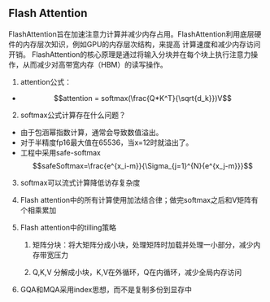 ## Flash Attention
FlashAttention旨在加速注意力计算并减少内存占用。FlashAttention利用底层硬件的内存层次知识，例如GPU的内存层次结构，来提高
计算速度和减少内存访问开销。 FlashAttention的核心原理是通过将输入分块并在每个块上执行注意力操作，从而减少对高带宽内存（HBM）的读写操作。

1. attention公式：
- $$attention = softmax(\frac{Q*K^T}{\sqrt{d_k}})V$$

2. softmax公式计算存在什么问题？

- 由于包涵幂指数计算，通常会导致数值溢出。
- 对于半精度fp16最大值在65536，当x=12时就溢出了。
- 工程中采用safe-softmax
$$safeSoftmax=\frac{e^{x_i-m}}{\Sigma_{j=1}^{N}{e^{x_j-m}}}$$

3. softmax可以流式计算降低访存复杂度

4. Flash attention中的所有计算使用加法结合律；做完softmax之后和V矩阵有个相乘累加

5. Flash attention中的tilling策略
    1. 矩阵分块：将大矩阵分成小块，处理矩阵时加载并处理一小部分，减少内存带宽压力

    2. Q,K,V 分解成小块，K,V在外循环，Q在内循环，减少全局内存访问

6. GQA和MQA采用index思想，而不是复制多份到显存中